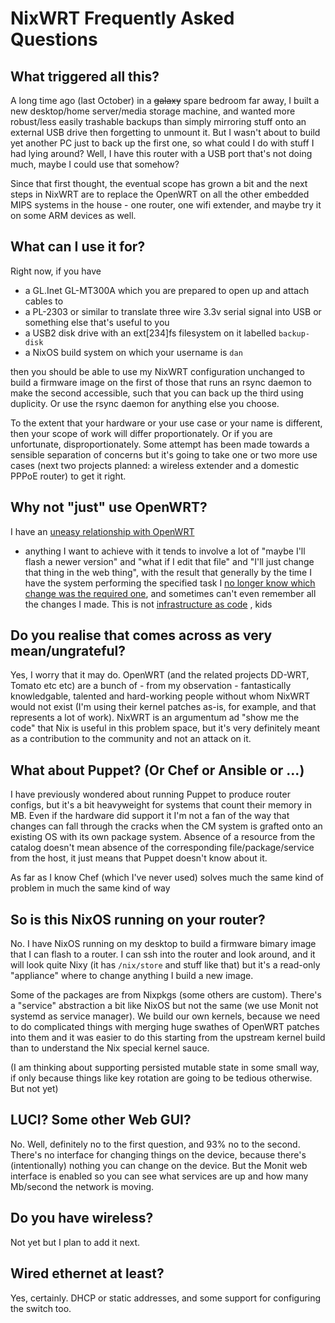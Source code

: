 # NixWRT Frequently Asked Questions

## What triggered all this?

A long time ago (last October) in a <del>galaxy</del> spare bedroom
far away, I built a new desktop/home server/media storage machine, and
wanted more robust/less easily trashable backups than simply mirroring
stuff onto an external USB drive then forgetting to unmount it.  But I
wasn't about to build yet another PC just to back up the first one, so
what could I do with stuff I had lying around?  Well, I have this
router with a USB port that's not doing much, maybe I could
use that somehow?

Since that first thought, the eventual scope has grown a bit and the
next steps in NixWRT are to replace the OpenWRT on all the other
embedded MIPS systems in the house - one router, one wifi extender,
and maybe try it on some ARM devices as well.

## What can I use it for?

Right now, if you have

* a GL.Inet GL-MT300A which you are prepared to open up and attach cables to
* a PL-2303 or similar to translate three wire 3.3v serial signal into USB or something else that's useful to you
* a USB2 disk drive with an ext[234]fs filesystem on it labelled `backup-disk`
* a NixOS build system on which your username is `dan`

then you should be able to use my NixWRT configuration unchanged to
build a firmware image on the first of those that runs an rsync daemon to
make the second accessible, such that you can back up the third using
duplicity.  Or use the rsync daemon for anything else you choose.

To the extent that your hardware or your use case or your name is
different, then your scope of work will differ proportionately. Or if
you are unfortunate, disproportionately.  Some attempt has been made
towards a sensible separation of concerns but it's going to take one
or two more use cases (next two projects planned: a wireless extender
and a domestic PPPoE router) to get it right.

## Why not "just" use OpenWRT?

I have an [uneasy relationship with OpenWRT](https://ww.telent.net/2011/6/22/openwrt_backfire_first_impressions)
- anything I want to achieve with it tends to involve a lot of "maybe
I'll flash a newer version" and "what if I edit that file" and "I'll
just change that thing in the web thing", with the result that
generally by the time I have the system performing the specified task
I
[no longer know which change was the required one](https://ww.telent.net/2016/11/12/huawei_e3372_with_openwrt),
and sometimes can't even remember all the changes I made. This is
not
[infrastructure as code](https://martinfowler.com/bliki/InfrastructureAsCode.html) ,
kids

## Do you realise that comes across as very mean/ungrateful?

Yes, I worry that it may do.  OpenWRT (and the related projects
DD-WRT, Tomato etc etc) are a bunch of - from my observation -
fantastically knowledgable, talented and hard-working people without
whom NixWRT would not exist (I'm using their kernel patches as-is, for
example, and that represents a lot of work).  NixWRT is an argumentum
ad "show me the code" that Nix is useful in this problem space, but
it's very definitely meant as a contribution to the community and not
an attack on it.


## What about Puppet? (Or Chef or Ansible or ...)

I have previously wondered about running Puppet to produce router
configs, but it's a bit heavyweight for systems that count their
memory in MB.  Even if the hardware did support it I'm not a fan of the
way that changes can fall through the cracks when the CM system is
grafted onto an existing OS with its own package system.  Absence of a
resource from the catalog doesn't mean absence of the corresponding
file/package/service from the host, it just means that Puppet doesn't
know about it.

As far as I know Chef (which I've never used) solves much the same
kind of problem in much the same kind of way

## So is this NixOS running on your router?

No.  I have NixOS running on my desktop to build a firmware
bimary image that I can flash to a router.  I can ssh into the router
and look around, and it will look quite Nixy (it has `/nix/store` and
stuff like that) but it's a read-only "appliance" where to change
anything I build a new image.

Some of the packages are from Nixpkgs (some others are custom).
There's a "service" abstraction a bit like NixOS but not the same (we
use Monit not systemd as service manager).  We build our own kernels,
because we need to do complicated things with merging huge swathes of
OpenWRT patches into them and it was easier to do this starting from
the upstream kernel build than to understand the Nix special kernel
sauce.

(I am thinking about supporting persisted mutable state in some small
way, if only because things like key rotation are going to be tedious
otherwise.  But not yet)

## LUCI? Some other Web GUI?  

No. Well, definitely no to the first question, and 93% no to the
second.  There's no interface for changing things on the device,
because there's (intentionally) nothing you can change on the device.
But the Monit web interface is enabled so you can see what services
are up and how many Mb/second the network is moving.

## Do you have wireless?

Not yet but I plan to add it next.


## Wired ethernet at least?

Yes, certainly.  DHCP or static addresses, and some support for
configuring the switch too.


